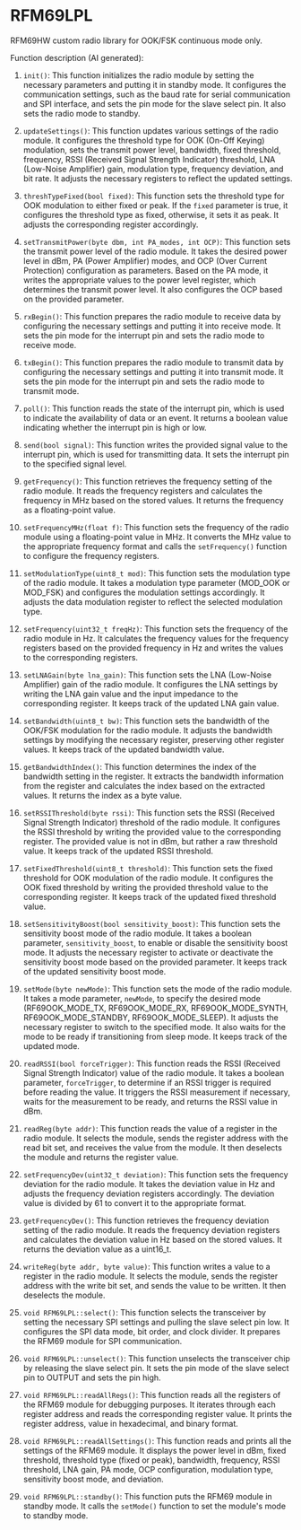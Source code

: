 # RFM69LPL
RFM69HW custom radio library for OOK/FSK continuous mode only.

Function description (AI generated): 

1. `init()`: This function initializes the radio module by setting the necessary parameters and putting it in standby mode. It configures the communication settings, such as the baud rate for serial communication and SPI interface, and sets the pin mode for the slave select pin. It also sets the radio mode to standby.

2. `updateSettings()`: This function updates various settings of the radio module. It configures the threshold type for OOK (On-Off Keying) modulation, sets the transmit power level, bandwidth, fixed threshold, frequency, RSSI (Received Signal Strength Indicator) threshold, LNA (Low-Noise Amplifier) gain, modulation type, frequency deviation, and bit rate. It adjusts the necessary registers to reflect the updated settings.

3. `threshTypeFixed(bool fixed)`: This function sets the threshold type for OOK modulation to either fixed or peak. If the `fixed` parameter is true, it configures the threshold type as fixed, otherwise, it sets it as peak. It adjusts the corresponding register accordingly.

4. `setTransmitPower(byte dbm, int PA_modes, int OCP)`: This function sets the transmit power level of the radio module. It takes the desired power level in dBm, PA (Power Amplifier) modes, and OCP (Over Current Protection) configuration as parameters. Based on the PA mode, it writes the appropriate values to the power level register, which determines the transmit power level. It also configures the OCP based on the provided parameter.

5. `rxBegin()`: This function prepares the radio module to receive data by configuring the necessary settings and putting it into receive mode. It sets the pin mode for the interrupt pin and sets the radio mode to receive mode.

6. `txBegin()`: This function prepares the radio module to transmit data by configuring the necessary settings and putting it into transmit mode. It sets the pin mode for the interrupt pin and sets the radio mode to transmit mode.

7. `poll()`: This function reads the state of the interrupt pin, which is used to indicate the availability of data or an event. It returns a boolean value indicating whether the interrupt pin is high or low.

8. `send(bool signal)`: This function writes the provided signal value to the interrupt pin, which is used for transmitting data. It sets the interrupt pin to the specified signal level.

9. `getFrequency()`: This function retrieves the frequency setting of the radio module. It reads the frequency registers and calculates the frequency in MHz based on the stored values. It returns the frequency as a floating-point value.

10. `setFrequencyMHz(float f)`: This function sets the frequency of the radio module using a floating-point value in MHz. It converts the MHz value to the appropriate frequency format and calls the `setFrequency()` function to configure the frequency registers.

11. `setModulationType(uint8_t mod)`: This function sets the modulation type of the radio module. It takes a modulation type parameter (MOD_OOK or MOD_FSK) and configures the modulation settings accordingly. It adjusts the data modulation register to reflect the selected modulation type.

12. `setFrequency(uint32_t freqHz)`: This function sets the frequency of the radio module in Hz. It calculates the frequency values for the frequency registers based on the provided frequency in Hz and writes the values to the corresponding registers.

13. `setLNAGain(byte lna_gain)`: This function sets the LNA (Low-Noise Amplifier) gain of the radio module. It configures the LNA settings by writing the LNA gain value and the input impedance to the corresponding register. It keeps track of the updated LNA gain value.

14. `setBandwidth(uint8_t bw)`: This function sets the bandwidth of the OOK/FSK modulation for the radio module. It adjusts the bandwidth settings by modifying the necessary register, preserving other register values. It keeps track of the updated bandwidth value.

15. `getBandwidthIndex()`: This function determines the index of the bandwidth setting in the register. It extracts the bandwidth information from the register and calculates the index based on the extracted values. It returns the index as a byte value.

16. `setRSSIThreshold(byte rssi)`: This function sets the RSSI (Received Signal Strength Indicator) threshold of the radio module. It configures the RSSI threshold by writing the provided value to the corresponding register. The provided value is not in dBm, but rather a raw threshold value. It keeps track of the updated RSSI threshold.

17. `setFixedThreshold(uint8_t threshold)`: This function sets the fixed threshold for OOK modulation of the radio module. It configures the OOK fixed threshold by writing the provided threshold value to the corresponding register. It keeps track of the updated fixed threshold value.

18. `setSensitivityBoost(bool sensitivity_boost)`: This function sets the sensitivity boost mode of the radio module. It takes a boolean parameter, `sensitivity_boost`, to enable or disable the sensitivity boost mode. It adjusts the necessary register to activate or deactivate the sensitivity boost mode based on the provided parameter. It keeps track of the updated sensitivity boost mode.

19. `setMode(byte newMode)`: This function sets the mode of the radio module. It takes a mode parameter, `newMode`, to specify the desired mode (RF69OOK_MODE_TX, RF69OOK_MODE_RX, RF69OOK_MODE_SYNTH, RF69OOK_MODE_STANDBY, RF69OOK_MODE_SLEEP). It adjusts the necessary register to switch to the specified mode. It also waits for the mode to be ready if transitioning from sleep mode. It keeps track of the updated mode.

20. `readRSSI(bool forceTrigger)`: This function reads the RSSI (Received Signal Strength Indicator) value of the radio module. It takes a boolean parameter, `forceTrigger`, to determine if an RSSI trigger is required before reading the value. It triggers the RSSI measurement if necessary, waits for the measurement to be ready, and returns the RSSI value in dBm.

21. `readReg(byte addr)`: This function reads the value of a register in the radio module. It selects the module, sends the register address with the read bit set, and receives the value from the module. It then deselects the module and returns the register value.

22. `setFrequencyDev(uint32_t deviation)`: This function sets the frequency deviation for the radio module. It takes the deviation value in Hz and adjusts the frequency deviation registers accordingly. The deviation value is divided by 61 to convert it to the appropriate format.

23. `getFrequencyDev()`: This function retrieves the frequency deviation setting of the radio module. It reads the frequency deviation registers and calculates the deviation value in Hz based on the stored values. It returns the deviation value as a uint16_t.

24. `writeReg(byte addr, byte value)`: This function writes a value to a register in the radio module. It selects the module, sends the register address with the write bit set, and sends the value to be written. It then deselects the module.
    
25. `void RFM69LPL::select()`: This function selects the transceiver by setting the necessary SPI settings and pulling the slave select pin low. It configures the SPI data mode, bit order, and clock divider. It prepares the RFM69 module for SPI communication.

26. `void RFM69LPL::unselect()`: This function unselects the transceiver chip by releasing the slave select pin. It sets the pin mode of the slave select pin to OUTPUT and sets the pin high.

27. `void RFM69LPL::readAllRegs()`: This function reads all the registers of the RFM69 module for debugging purposes. It iterates through each register address and reads the corresponding register value. It prints the register address, value in hexadecimal, and binary format.

28. `void RFM69LPL::readAllSettings()`: This function reads and prints all the settings of the RFM69 module. It displays the power level in dBm, fixed threshold, threshold type (fixed or peak), bandwidth, frequency, RSSI threshold, LNA gain, PA mode, OCP configuration, modulation type, sensitivity boost mode, and deviation.

29. `void RFM69LPL::standby()`: This function puts the RFM69 module in standby mode. It calls the `setMode()` function to set the module's mode to standby mode.


